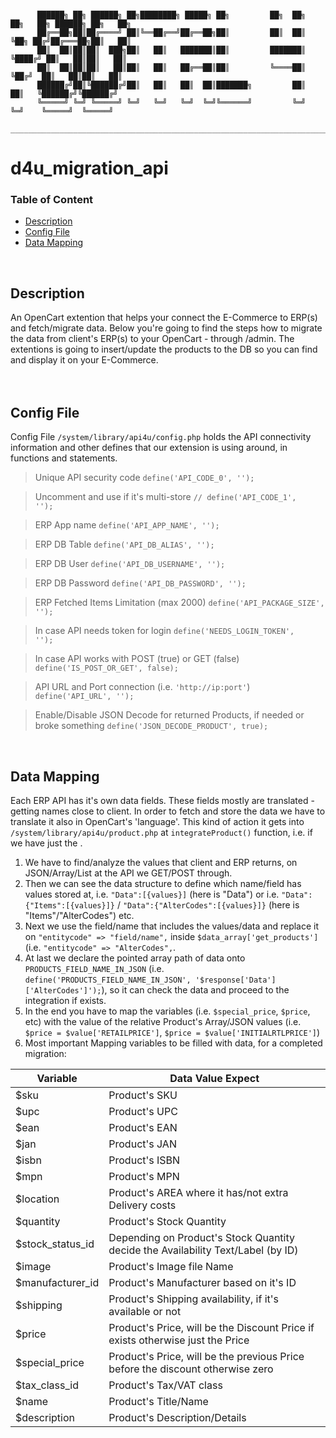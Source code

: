 ```

      ██████╗ ██╗ ██████╗ ██╗████████╗ █████╗ ██╗         ██╗  ██╗    ██╗   ██╗ ██████╗ ██╗   ██╗
      ██╔══██╗██║██╔════╝ ██║╚══██╔══╝██╔══██╗██║         ██║  ██║    ╚██╗ ██╔╝██╔═══██╗██║   ██║
      ██║  ██║██║██║  ███╗██║   ██║   ███████║██║         ███████║     ╚████╔╝ ██║   ██║██║   ██║
      ██║  ██║██║██║   ██║██║   ██║   ██╔══██║██║         ╚════██║      ╚██╔╝  ██║   ██║██║   ██║
      ██████╔╝██║╚██████╔╝██║   ██║   ██║  ██║███████╗         ██║       ██║   ╚██████╔╝╚██████╔╝
      ╚═════╝ ╚═╝ ╚═════╝ ╚═╝   ╚═╝   ╚═╝  ╚═╝╚══════╝         ╚═╝       ╚═╝    ╚═════╝  ╚═════╝ 
      ___________________________________________________________________________________________

```
                                     
# d4u_migration_api

<h3>Table of Content</h3>

- [Description](#description)
- [Config File](#config-file)
- [Data Mapping](#data-mapping)
<br />  

## Description
An OpenCart extention that helps your connect the E-Commerce to ERP(s) and fetch/migrate data.
Below you're going to find the steps how to migrate the data from client's ERP(s) to your OpenCart -
through /admin. The extentions is going to insert/update the products to the DB so you can
find and display it on your E-Commerce.
<br /><br /><br />

## Config File
Config File <code>/system/library/api4u/config.php</code> holds the API connectivity information and other defines
that our extension is using around, in functions and statements.
<br />

> Unique API security code <code>define('API_CODE_0', '');</code> 

> Uncomment and use if it's multi-store <code>// define('API_CODE_1', '');</code> 

> ERP App name <code>define('API_APP_NAME', '');</code> 

> ERP DB Table <code>define('API_DB_ALIAS', '');</code>

> ERP DB User <code>define('API_DB_USERNAME', '');</code>

> ERP DB Password <code>define('API_DB_PASSWORD', '');</code>

> ERP Fetched Items Limitation (max 2000) <code>define('API_PACKAGE_SIZE', '');</code>

> In case API needs token for login <code>define('NEEDS_LOGIN_TOKEN', '');</code>

> In case API works with POST (true) or GET (false) <code>define('IS_POST_OR_GET', false);</code>

> API URL and Port connection (i.e. `'http://ip:port'`) <code>define('API_URL', '');</code>

> Enable/Disable JSON Decode for returned Products, if needed or broke something <code>define('JSON_DECODE_PRODUCT', true);</code>

<br />

## Data Mapping
Each ERP API has it's own data fields. These fields mostly are translated - getting names close to client. In order to fetch and
store the data we have to translate it also in OpenCart's 'language'. This kind of action it gets into `/system/library/api4u/product.php` 
at `integrateProduct()` function, i.e. if we have just the . 

1. We have to find/analyze the values that client and ERP returns, on JSON/Array/List at the API we GET/POST through.
2. Then we can see the data structure to define which name/field has values stored at, i.e. `"Data":[{values}]` (here is "Data") or i.e. `"Data":{"Items":[{values}]}` / `"Data":{"AlterCodes":[{values}]}` (here is "Items"/"AlterCodes") etc.
3. Next we use the field/name that includes the values/data and replace it on `"entitycode" => "field/name",` inside `$data_array['get_products']` (i.e. `"entitycode" => "AlterCodes",`.
4. At last we declare the pointed array path of data onto `PRODUCTS_FIELD_NAME_IN_JSON` (i.e. `define('PRODUCTS_FIELD_NAME_IN_JSON', '$response['Data']['AlterCodes']');`), so it can check the data and proceed to the integration if exists.
5. In the end you have to map the variables (i.e. `$special_price`, `$price`, etc) with the value of the relative Product's Array/JSON values (i.e. `$price = $value['RETAILPRICE']`, `$price = $value['INITIALRTLPRICE']`)
6. Most important Mapping variables to be filled with data, for a completed migration:

  | Variable | Data Value Expect |
  | --- | --- |
  | $sku | Product's SKU |
  | $upc | Product's UPC |
  | $ean | Product's EAN |
  | $jan | Product's JAN |
  | $isbn | Product's ISBN |
  | $mpn | Product's MPN |
  | $location | Product's AREA where it has/not extra Delivery costs |
  | $quantity | Product's Stock Quantity |
  | $stock_status_id | Depending on Product's Stock Quantity decide the Availability Text/Label (by ID) |
  | $image | Product's Image file Name |
  | $manufacturer_id | Product's Manufacturer based on it's ID |
  | $shipping | Product's Shipping availability, if it's available or not |
  | $price | Product's Price, will be the Discount Price if exists otherwise just the Price |
  | $special_price | Product's Price, will be the previous Price before the discount otherwise zero |
  | $tax_class_id | Product's Tax/VAT class |
  | $name | Product's Title/Name |
  | $description | Product's Description/Details |





